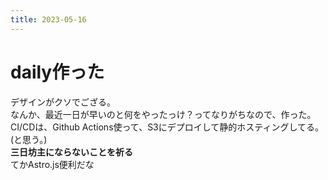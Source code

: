 ```yaml
---
title: 2023-05-16
---
```


# daily作った
デザインがクソでござる。  
なんか、最近一日が早いのと何をやったっけ？ってなりがちなので、作った。  
CI/CDは、Github Actions使って、S3にデプロイして静的ホスティングしてる。(と思う。)  
**三日坊主にならないことを祈る**  
てかAstro.js便利だな